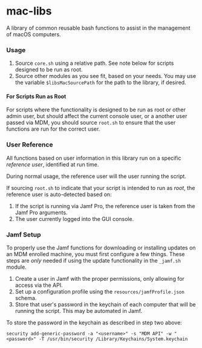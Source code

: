 # mac-libs
A library of common reusable bash functions to assist in the management of macOS computers.

### Usage

1. Source `core.sh` using a relative path.  See note below for scripts designed to be run as root.
2. Source other modules as you see fit, based on your needs.  You may use the variable `$libsMacSourcePath` for the path to the library, if desired.

#### For Scripts Run as Root

For scripts where the functionality is designed to be run as root or other admin user, but should affect the current console user, or a another user passed via MDM, you should source `root.sh` to ensure that the user functions are run for the correct user.

### User Reference

All functions based on user information in this library run on a specific _reference user_, identified at run time.

During normal usage, the reference user will the user running the script.

If sourcing `root.sh` to indicate that your script is intended to run as _root_, the reference user is auto-detected based on:

1. If the script is running via Jamf Pro, the reference user is taken from the Jamf Pro arguments.
2. The user currently logged into the GUI console.

### Jamf Setup

To properly use the Jamf functions for downloading or installing updates on an MDM enrolled machine, you must first configure a few things.  These steps are _only_ needed if using the update functionality in the `_jamf.sh` module.

1. Create a user in Jamf with the proper permissions, only allowing for access via the API.
2. Set up a configuration profile using the `resources/jamfProfile.json` schema.
3. Store that user's password in the keychain of each computer that will be running the script.  This may be automated in Jamf.

To store the password in the keychain as described in step two above:

`security add-generic-password -a "<username>" -s "MDM API" -w "<password>" -T /usr/bin/security /Library/Keychains/System.keychain`
  